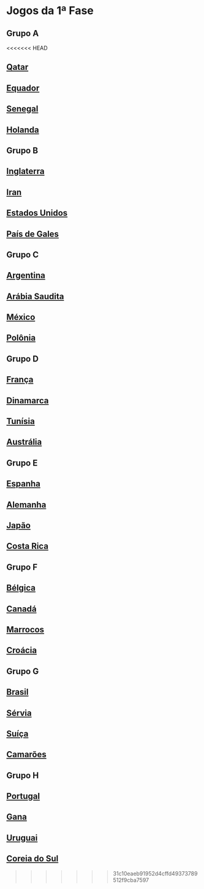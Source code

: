 # Jogos da 1ª Fase

## Grupo A

<<<<<<< HEAD
## [Qatar](https://pt.wikipedia.org/wiki/Catar)

## [Equador](https://pt.wikipedia.org/wiki/Equador)

## [Senegal](https://pt.wikipedia.org/wiki/Senegal)

## [Holanda](https://pt.wikipedia.org/wiki/Pa%C3%ADses_Baixos) 

## Grupo B

## [Inglaterra](https://pt.wikipedia.org/wiki/Inglaterra)

## [Iran](https://pt.wikipedia.org/wiki/Ir%C3%A3)

## [Estados Unidos](https://pt.wikipedia.org/wiki/Estados_Unidos)

## [País de Gales](https://pt.wikipedia.org/wiki/Pa%C3%ADs_de_Gales)

## Grupo C

## [Argentina](https://pt.wikipedia.org/wiki/Argentina)

## [Arábia Saudita](https://pt.wikipedia.org/wiki/Ar%C3%A1bia_Saudita)

## [México](https://pt.wikipedia.org/wiki/M%C3%A9xico)

## [Polônia](https://pt.wikipedia.org/wiki/Pol%C3%B3nia)

## Grupo D

## [França](https://pt.wikipedia.org/wiki/Fran%C3%A7a)

## [Dinamarca](https://pt.wikipedia.org/wiki/Dinamarca)

## [Tunísia](https://pt.wikipedia.org/wiki/Tun%C3%ADsia)

## [Austrália](https://pt.wikipedia.org/wiki/Austr%C3%A1lia)

## Grupo E

## [Espanha](https://pt.wikipedia.org/wiki/Espanha)

## [Alemanha](https://pt.wikipedia.org/wiki/Alemanha)

## [Japão](https://pt.wikipedia.org/wiki/Jap%C3%A3o)

## [Costa Rica](https://pt.wikipedia.org/wiki/Costa_Rica)

## Grupo F

## [Bélgica](https://pt.wikipedia.org/wiki/B%C3%A9lgica)

## [Canadá](https://pt.wikipedia.org/wiki/Canad%C3%A1)

## [Marrocos](https://pt.wikipedia.org/wiki/Marrocos)

## [Croácia](https://pt.wikipedia.org/wiki/Cro%C3%A1cia)

## Grupo G

## [Brasil](https://pt.wikipedia.org/wiki/Brasil)

## [Sérvia](https://pt.wikipedia.org/wiki/S%C3%A9rvia)

## [Suíça](https://pt.wikipedia.org/wiki/Su%C3%AD%C3%A7a)

## [Camarões](https://pt.wikipedia.org/wiki/Camar%C3%B5es)

## Grupo H

## [Portugal](https://pt.wikipedia.org/wiki/Portugal)

## [Gana](https://pt.wikipedia.org/wiki/Gana)

## [Uruguai](https://pt.wikipedia.org/wiki/Uruguai)

## [Coreia do Sul](https://pt.wikipedia.org/wiki/Coreia_do_Sul) 
 
>>>>>>> 31c10eaeb91952d4cffd49373789512f9cba7597
